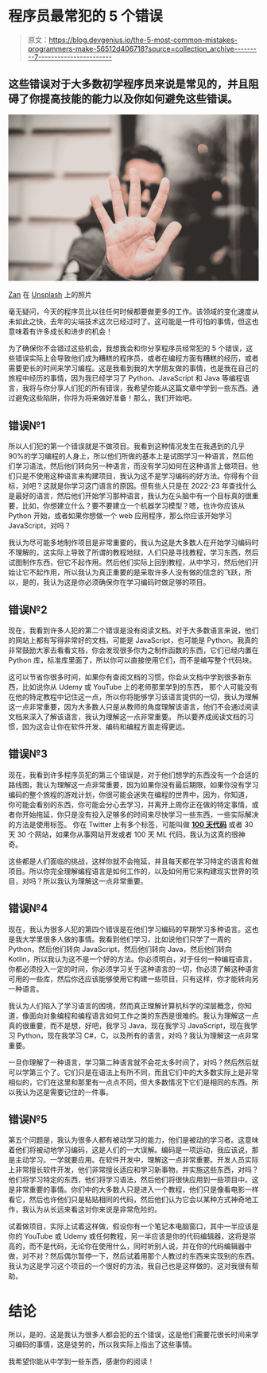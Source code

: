 # 程序员最常犯的 5 个错误

> 原文：<https://blog.devgenius.io/the-5-most-common-mistakes-programmers-make-56512d406718?source=collection_archive---------7----------------------->

## 这些错误对于大多数初学程序员来说是常见的，并且阻碍了你提高技能的能力以及你如何避免这些错误。

![](img/65b0ba434e087b2dc2e4104e0a2880a0.png)

[Zan](https://unsplash.com/@zanilic?utm_source=unsplash&utm_medium=referral&utm_content=creditCopyText) 在 [Unsplash](https://unsplash.com/s/photos/five?utm_source=unsplash&utm_medium=referral&utm_content=creditCopyText) 上的照片

毫无疑问，今天的程序员比以往任何时候都要做更多的工作。该领域的变化速度从未如此之快，去年的尖端技术这次已经过时了。这可能是一件可怕的事情，但这也意味着有许多成长和进步的机会！

为了确保你不会错过这些机会，我想我会和你分享程序员经常犯的 5 个错误，这些错误实际上会导致他们成为糟糕的程序员，或者在编程方面有糟糕的经历，或者需要更长的时间来学习编程。这是我看到我的大学朋友做的事情，也是我在自己的旅程中经历的事情，因为我已经学习了 Python、JavaScript 和 Java 等编程语言，我将与你分享人们犯的所有错误，我希望你能从这篇文章中学到一些东西。通过避免这些陷阱，你将为将来做好准备！那么，我们开始吧。

## 错误№1

所以人们犯的第一个错误就是不做项目。我看到这种情况发生在我遇到的几乎 90%的学习编程的人身上，所以他们所做的基本上是试图学习一种语言，然后他们学习语法，然后他们转向另一种语言，而没有学习如何在这种语言上做项目。他们只是不使用这种语言来构建项目，我认为这不是学习编码的好方法。你得有个目标，对吧？这就是你学习这门语言的原因。但有些人只是在 2022-23 年查找什么是最好的语言，然后他们开始学习那种语言，我认为在头脑中有一个目标真的很重要，比如，你想建立什么？要不要建立一个机器学习模型？嗯，也许你应该从 Python 开始，或者如果你想做一个 web 应用程序，那么你应该开始学习 JavaScript，对吗？

我认为尽可能多地制作项目是非常重要的，我认为这是大多数人在开始学习编码时不理解的，这实际上导致了所谓的教程地狱，人们只是寻找教程，学习东西，然后试图制作东西，但它不起作用。然后他们实际上回到教程，从中学习，然后他们开始让它不起作用，所以我认为真正重要的是采取许多人没有做的信念的飞跃，所以，是的，我认为这是你必须确保你在学习编码时做足够的项目。

## 错误№2

现在，我看到许多人犯的第二个错误是没有阅读文档。对于大多数语言来说，他们的网站上都有写得非常好的文档，可能是 JavaScript，也可能是 Python。我真的非常鼓励大家去看看文档，你会发现很多你为之制作函数的东西，它们已经内置在 Python 库，标准库里面了，所以你可以直接使用它们，而不是编写整个代码块。

这可以节省你很多时间，如果你有查阅文档的习惯，你会从文档中学到很多新东西，比如说你从 Udemy 或 YouTube 上的老师那里学到的东西， 那个人可能没有在他的特定教程中记住这一点，所以你将能够学习该语言提供的一切，我认为理解这一点非常重要，因为大多数人只是从教师的角度理解该语言，他们不会通过阅读文档来深入了解该语言，我认为理解这一点非常重要。 所以要养成阅读文档的习惯，因为这会让你在软件开发、编码和编程方面走得更远。

## 错误№3

现在，我看到许多程序员犯的第三个错误是，对于他们想学的东西没有一个合适的路线图，我认为理解这一点非常重要，因为如果你没有最后期限，如果你没有学习编码的整个旅程的游戏计划，你很可能会迷失在编程的世界中，因为，你知道， 你可能会看别的东西，你可能会分心去学习，并离开上周你正在做的特定事情，或者你开始拖延，你只是没有投入足够多的时间来尽快学习一些东西，一些实际解决的方法是使用标签。 你在 Twitter 上有多个标签，可能叫做 [**100 天代码**](https://www.100daysofcode.com/) 或者 30 天 30 个网站，如果你从事网站开发或者 100 天 ML 代码，我认为这真的很神奇。

这些都是人们面临的挑战，这样你就不会拖延，并且每天都在学习特定的语言和做项目。所以你完全理解编程语言是如何工作的，以及如何用它来构建现实世界的项目，对吗？所以我认为理解这一点非常重要。

## 错误№4

现在，我认为很多人犯的第四个错误是在他们学习编码的早期学习多种语言。这也是我大学里很多人做的事情。我看到他们学习，比如说他们只学了一周的 Python，然后他们转向 JavaScript，然后他们转向 Java，然后他们转向 Kotlin，所以我认为这不是一个好的方法。你必须明白，对于任何一种编程语言，你都必须投入一定的时间，你必须学习关于这种语言的一切，你必须了解这种语言可用的一些库，然后你还应该能够使用它构建一些项目，只有这样，你才能转向另一种语言。

我认为人们陷入了学习语言的困境，然而真正理解计算机科学的深层概念，你知道，像面向对象编程和编程语言如何工作之类的东西是很难的。我认为理解这一点真的很重要，而不是想，好吧，我学习 Java，现在我学习 JavaScript，现在我学习 Python，现在我学习 C#，C，以及所有的语言，对吗？我认为理解这一点非常重要。

一旦你理解了一种语言，学习第二种语言就不会花太多时间了，对吗？然后然后就可以学第三个了。它们只是在语法上有所不同，而且它们中的大多数实际上是非常相似的，它们在这里和那里有一点点不同，但大多数情况下它们是相同的东西。所以我认为这是需要记住的一件事。

## 错误№5

第五个问题是，我认为很多人都有被动学习的能力，他们是被动的学习者。这意味着他们将被动地学习编码，这是人们的一大误解。编码是一项运动，我应该说，那是主动学习。一学就要应用。在软件开发中，理解这一点非常重要。开发人员实际上非常擅长软件开发，他们非常擅长适应和学习新事物，并实施这些东西，对吗？他们将学习特定的东西，他们将学习语法，然后他们将很快应用到一些项目中。这是非常重要的事情。你们中的大多数人只是进入一个教程，他们只是像看电影一样看它，然后也许他们只是粘贴相同的代码，然后他们认为它会以某种方式神奇地工作，我认为从长远来看这对你来说是非常危险的。

试着做项目，实际上试着这样做，假设你有一个笔记本电脑窗口，其中一半应该是你的 YouTube 或 Udemy 或任何教程，另一半应该是你的代码编辑器，这将是崇高的，而不是代码，无论你在使用什么，同时听别人说，并在你的代码编辑器中做，对不对？然后偶尔暂停一下，然后试着用那个人教过的东西来实现别的东西。我认为这是学习这个项目的一个很好的方法，我自己也是这样做的，这对我很有帮助。

# 结论

所以，是的，这是我认为很多人都会犯的五个错误，这是他们需要花很长时间来学习编码的事情，这是徒劳的，所以我实际上指出了这些事情。

我希望你能从中学到一些东西，感谢你的阅读！